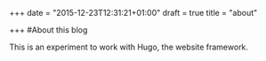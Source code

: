 +++
date = "2015-12-23T12:31:21+01:00"
draft = true
title = "about"

+++
#About this blog

This is an experiment to work with Hugo, the website framework.
